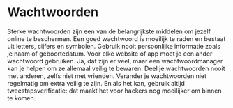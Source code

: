 # Wachtwoorden
Sterke wachtwoorden zijn een van de belangrijkste middelen om jezelf online te beschermen. Een goed wachtwoord is moeilijk te raden en bestaat uit letters, cijfers en symbolen. Gebruik nooit persoonlijke informatie zoals je naam of geboortedatum. Voor elke website of app moet je een ander wachtwoord gebruiken. Ja, dat zijn er veel, maar een wachtwoordmanager kan je helpen om ze allemaal veilig te bewaren. Deel je wachtwoorden nooit met anderen, zelfs niet met vrienden. Verander je wachtwoorden niet regelmatig om extra veilig te zijn. En als het kan, gebruik altijd tweestapsverificatie: dat maakt het voor hackers nog moeilijker om binnen te komen.